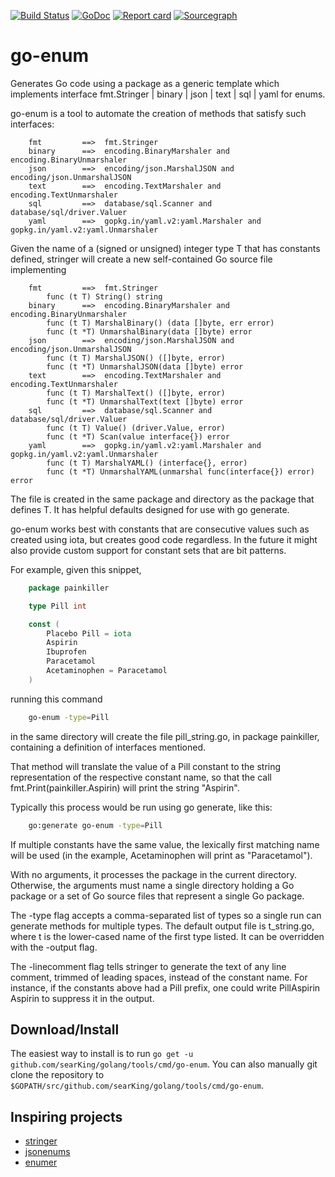 [![Build Status](https:travis-ci.org/searKing/travis-ci.svg?branch=go-enum)](https:travis-ci.org/searKing/travis-ci)
[![GoDoc](https:godoc.org/github.com/searKing/golang/tools/cmd/go-enum?status.svg)](https:godoc.org/github.com/searKing/golang/tools/cmd/go-enum)
[![Report card](https:goreportcard.com/badge/github.com/searKing/golang/tools/cmd/go-enum)](https:goreportcard.com/report/github.com/searKing/golang/tools/cmd/go-enum) 
[![Sourcegraph](https:sourcegraph.com/github.com/searKing/golang/-/badge.svg)](https:sourcegraph.com/github.com/searKing/travis-ci@go-enum?badge)
# go-enum
Generates Go code using a package as a generic template which implements interface fmt.Stringer | binary | json | text | sql | yaml for enums.

go-enum is a tool to automate the creation of methods that satisfy such interfaces:
```text
	fmt         ==>  fmt.Stringer
	binary      ==>  encoding.BinaryMarshaler and encoding.BinaryUnmarshaler
	json        ==>  encoding/json.MarshalJSON and encoding/json.UnmarshalJSON
	text        ==>  encoding.TextMarshaler and encoding.TextUnmarshaler
	sql         ==>  database/sql.Scanner and database/sql/driver.Valuer
	yaml        ==>  gopkg.in/yaml.v2:yaml.Marshaler and gopkg.in/yaml.v2:yaml.Unmarshaler
```

Given the name of a (signed or unsigned) integer type T that has constants
defined, stringer will create a new self-contained Go source file implementing
```text
	fmt         ==>  fmt.Stringer
		func (t T) String() string
	binary      ==>  encoding.BinaryMarshaler and encoding.BinaryUnmarshaler
		func (t T) MarshalBinary() (data []byte, err error)
		func (t *T) UnmarshalBinary(data []byte) error
	json        ==>  encoding/json.MarshalJSON and encoding/json.UnmarshalJSON
		func (t T) MarshalJSON() ([]byte, error)
		func (t *T) UnmarshalJSON(data []byte) error
	text        ==>  encoding.TextMarshaler and encoding.TextUnmarshaler
		func (t T) MarshalText() ([]byte, error)
		func (t *T) UnmarshalText(text []byte) error
	sql         ==>  database/sql.Scanner and database/sql/driver.Valuer
		func (t T) Value() (driver.Value, error)
		func (t *T) Scan(value interface{}) error
	yaml        ==>  gopkg.in/yaml.v2:yaml.Marshaler and gopkg.in/yaml.v2:yaml.Unmarshaler
		func (t T) MarshalYAML() (interface{}, error)
		func (t *T) UnmarshalYAML(unmarshal func(interface{}) error) error
```
The file is created in the same package and directory as the package that defines T.
It has helpful defaults designed for use with go generate.

go-enum works best with constants that are consecutive values such as created using iota,
but creates good code regardless. In the future it might also provide custom support for
constant sets that are bit patterns.

For example, given this snippet,

```go
	package painkiller

	type Pill int

	const (
		Placebo Pill = iota
		Aspirin
		Ibuprofen
		Paracetamol
		Acetaminophen = Paracetamol
	)
```

running this command

```bash
	go-enum -type=Pill
```

in the same directory will create the file pill_string.go, in package painkiller,
containing a definition of interfaces mentioned.

That method will translate the value of a Pill constant to the string representation
of the respective constant name, so that the call fmt.Print(painkiller.Aspirin) will
print the string "Aspirin".

Typically this process would be run using go generate, like this:

```bash
	go:generate go-enum -type=Pill
```

If multiple constants have the same value, the lexically first matching name will
be used (in the example, Acetaminophen will print as "Paracetamol").

With no arguments, it processes the package in the current directory.
Otherwise, the arguments must name a single directory holding a Go package
or a set of Go source files that represent a single Go package.

The -type flag accepts a comma-separated list of types so a single run can
generate methods for multiple types. The default output file is t_string.go,
where t is the lower-cased name of the first type listed. It can be overridden
with the -output flag.

The -linecomment flag tells stringer to generate the text of any line comment, trimmed
of leading spaces, instead of the constant name. For instance, if the constants above had a
Pill prefix, one could write
  PillAspirin Aspirin
to suppress it in the output.

## Download/Install

The easiest way to install is to run `go get -u github.com/searKing/golang/tools/cmd/go-enum`. You can
also manually git clone the repository to `$GOPATH/src/github.com/searKing/golang/tools/cmd/go-enum`.

## Inspiring projects
* [stringer](https://godoc.org/golang.org/x/tools/cmd/stringer)
* [jsonenums](https://github.com/campoy/jsonenums)
* [enumer](https://github.com/alvaroloes/enumer)
